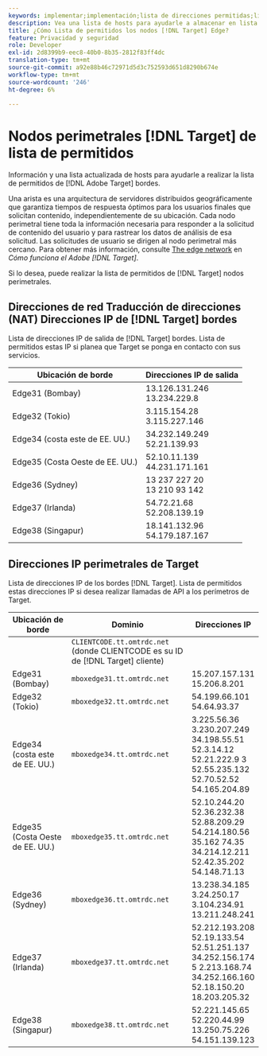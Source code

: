 ```yaml
---
keywords: implementar;implementación;lista de direcciones permitidas;lista de direcciones permitidas;lista de permitidos;lista de permitidos;borde;bordes
description: Vea una lista de hosts para ayudarle a almacenar en lista de permitidos los Adobes [!DNL Target] bordes (nodos de servicio distribuidos geográficamente que aseguran tiempos de respuesta óptimos para los usuarios finales).
title: ¿Cómo Lista de permitidos los nodos [!DNL Target] Edge?
feature: Privacidad y seguridad
role: Developer
exl-id: 2d8399b9-eec8-40b0-8b35-2812f83ff4dc
translation-type: tm+mt
source-git-commit: a92e88b46c72971d5d3c752593d651d8290b674e
workflow-type: tm+mt
source-wordcount: '246'
ht-degree: 6%

---
```


# Nodos perimetrales [!DNL Target] de lista de permitidos

Información y una lista actualizada de hosts para ayudarle a realizar la lista de permitidos de [!DNL Adobe Target] bordes.

Una arista es una arquitectura de servidores distribuidos geográficamente que garantiza tiempos de respuesta óptimos para los usuarios finales que solicitan contenido, independientemente de su ubicación. Cada nodo perimetral tiene toda la información necesaria para responder a la solicitud de contenido del usuario y para rastrear los datos de análisis de esa solicitud. Las solicitudes de usuario se dirigen al nodo perimetral más cercano. Para obtener más información, consulte [The edge network](/help/c-intro/how-target-works.md#concept_0AE2ED8E9DE64288A8B30FCBF1040934) en *Cómo funciona el Adobe [!DNL Target]*.

Si lo desea, puede realizar la lista de permitidos de [!DNL Target] nodos perimetrales.

## Direcciones de red Traducción de direcciones (NAT) Direcciones IP de [!DNL Target] bordes

Lista de direcciones IP de salida de [!DNL Target] bordes. Lista de permitidos estas IP si planea que Target se ponga en contacto con sus servicios.

| Ubicación de borde | Direcciones IP de salida |
| --- | --- |
| Edge31 (Bombay) | 13.126.131.246<br>13.234.229.8 |
| Edge32 (Tokio) | 3.115.154.28<br>3.115.227.146 |
| Edge34 (costa este de EE. UU.) | 34.232.149.249<br>52.21.139.93 |
| Edge35 (Costa Oeste de EE. UU.) | 52.10.11.139<br>44.231.171.161 |
| Edge36 (Sydney) | 13 237 227 20<br>13 210 93 142 |
| Edge37 (Irlanda) | 54.72.21.68<br>52.208.139.19 |
| Edge38 (Singapur) | 18.141.132.96<br>54.179.187.167 |

## Direcciones IP perimetrales de Target

Lista de direcciones IP de los bordes [!DNL Target]. Lista de permitidos estas direcciones IP si desea realizar llamadas de API a los perímetros de Target.

| Ubicación de borde | Dominio | Direcciones IP |
| --- | --- | --- |
|  | `CLIENTCODE.tt.omtrdc.net`<br>(donde CLIENTCODE es su ID de  [!DNL Target] cliente) |  |
| Edge31 (Bombay) | `mboxedge31.tt.omtrdc.net` | 15.207.157.131<br>15.206.8.201 |
| Edge32 (Tokio) | `mboxedge32.tt.omtrdc.net` | 54.199.66.101<br>54.64.93.37 |
| Edge34 (costa este de EE. UU.) | `mboxedge34.tt.omtrdc.net` | 3.225.56.36<br>3.230.207.249<br>34.198.55.51<br>52.3.14.12<br>52.21.222.9 3<br>52.55.235.132<br>52.70.52.52<br>54.165.204.89 |
| Edge35 (Costa Oeste de EE. UU.) | `mboxedge35.tt.omtrdc.net` | 52.10.244.20<br>52.36.232.38<br>52.88.209.29<br>54.214.180.56<br>35.162 74.35<br>34.214.12.211<br>52.42.35.202<br>54.148.71.13 |
| Edge36 (Sydney) | `mboxedge36.tt.omtrdc.net` | 13.238.34.185<br>3.24.250.17<br>3.104.234.91<br>13.211.248.241 |
| Edge37 (Irlanda) | `mboxedge37.tt.omtrdc.net` | 52.212.193.208<br>52.19.133.54<br>52.51.251.137<br>34.252.156.174<br>5 2.213.168.74<br>34.252.166.160<br>52.18.150.20<br>18.203.205.32 |
| Edge38 (Singapur) | `mboxedge38.tt.omtrdc.net` | 52.221.145.65<br>52.220.44.99<br>13.250.75.226<br>54.151.139.123 |
